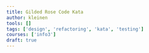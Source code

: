 ```yaml
---
title: Gilded Rose Code Kata
author: kleinen
tools: []
tags: ['design', 'refactoring', 'kata', 'testing']
courses: ['info3']
draft: true
---
```

